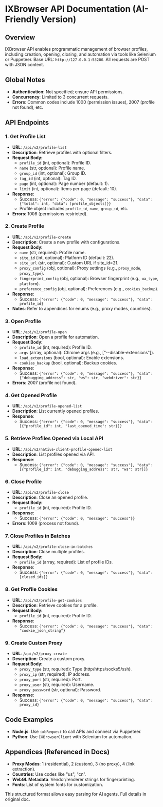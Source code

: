 # IXBrowser API Documentation (AI-Friendly Version)

## Overview
IXBrowser API enables programmatic management of browser profiles, including creation, opening, closing, and automation via tools like Selenium or Puppeteer. Base URL: `http://127.0.0.1:53200`. All requests are POST with JSON content.

## Global Notes
- **Authentication**: Not specified; ensure API permissions.
- **Concurrency**: Limited to 3 concurrent requests.
- **Errors**: Common codes include 1000 (permission issues), 2007 (profile not found), etc.

## API Endpoints

### 1. Get Profile List
- **URL**: `/api/v2/profile-list`
- **Description**: Retrieve profiles with optional filters.
- **Request Body**:
  - `profile_id` (int, optional): Profile ID.
  - `name` (str, optional): Profile name.
  - `group_id` (int, optional): Group ID.
  - `tag_id` (int, optional): Tag ID.
  - `page` (int, optional): Page number (default: 1).
  - `limit` (int, optional): Items per page (default: 10).
- **Response**:
  - Success: `{"error": {"code": 0, "message": "success"}, "data": {"total": int, "data": [profile_objects]}}`
  - Profile object includes `profile_id`, `name`, `group_id`, etc.
- **Errors**: 1008 (permissions restricted).

### 2. Create Profile
- **URL**: `/api/v2/profile-create`
- **Description**: Create a new profile with configurations.
- **Request Body**:
  - `name` (str, required): Profile name.
  - `site_id` (int, optional): Platform ID (default: 22).
  - `site_url` (str, optional): Custom URL if site_id=21.
  - `proxy_config` (obj, optional): Proxy settings (e.g., `proxy_mode`, `proxy_type`).
  - `fingerprint_config` (obj, optional): Browser fingerprint (e.g., `ua_type`, `platform`).
  - `preference_config` (obj, optional): Preferences (e.g., `cookies_backup`).
- **Response**:
  - Success: `{"error": {"code": 0, "message": "success"}, "data": profile_id}`
- **Notes**: Refer to appendices for enums (e.g., proxy modes, countries).

### 3. Open Profile
- **URL**: `/api/v2/profile-open`
- **Description**: Open a profile for automation.
- **Request Body**:
  - `profile_id` (int, required): Profile ID.
  - `args` (array, optional): Chrome args (e.g., ["--disable-extensions"]).
  - `load_extensions` (bool, optional): Enable extensions.
  - `cookies_backup` (bool, optional): Backup cookies.
- **Response**:
  - Success: `{"error": {"code": 0, "message": "success"}, "data": {"debugging_address": str, "ws": str, "webdriver": str}}`
- **Errors**: 2007 (profile not found).

### 4. Get Opened Profile
- **URL**: `/api/v2/profile-opened-list`
- **Description**: List currently opened profiles.
- **Response**:
  - Success: `{"error": {"code": 0, "message": "success"}, "data": [{"profile_id": int, "last_opened_time": str}]}`

### 5. Retrieve Profiles Opened via Local API
- **URL**: `/api/v2/native-client-profile-opened-list`
- **Description**: List profiles opened via API.
- **Response**:
  - Success: `{"error": {"code": 0, "message": "success"}, "data": [{"profile_id": int, "debugging_address": str, "ws": str}]}`

### 6. Close Profile
- **URL**: `/api/v2/profile-close`
- **Description**: Close an opened profile.
- **Request Body**:
  - `profile_id` (int, required): Profile ID.
- **Response**:
  - Success: `{"error": {"code": 0, "message": "success"}}`
- **Errors**: 1009 (process not found).

### 7. Close Profiles in Batches
- **URL**: `/api/v2/profile-close-in-batches`
- **Description**: Close multiple profiles.
- **Request Body**:
  - `profile_id` (array, required): List of profile IDs.
- **Response**:
  - Success: `{"error": {"code": 0, "message": "success"}, "data": [closed_ids]}`

### 8. Get Profile Cookies
- **URL**: `/api/v2/profile-get-cookies`
- **Description**: Retrieve cookies for a profile.
- **Request Body**:
  - `profile_id` (int, required): Profile ID.
- **Response**:
  - Success: `{"error": {"code": 0, "message": "success"}, "data": "cookie_json_string"}`

### 9. Create Custom Proxy
- **URL**: `/api/v2/proxy-create`
- **Description**: Create a custom proxy.
- **Request Body**:
  - `proxy_type` (str, required): Type (http/https/socks5/ssh).
  - `proxy_ip` (str, required): IP address.
  - `proxy_port` (str, required): Port.
  - `proxy_user` (str, required): Username.
  - `proxy_password` (str, optional): Password.
- **Response**:
  - Success: `{"error": {"code": 0, "message": "success"}, "data": proxy_id}`

## Code Examples
- **Node.js**: Use `ixbRequest` to call APIs and connect via Puppeteer.
- **Python**: Use `IXBrowserClient` with Selenium for automation.

## Appendices (Referenced in Docs)
- **Proxy Modes**: 1 (residential), 2 (custom), 3 (no proxy), 4 (link extraction).
- **Countries**: Use codes like "us", "cn".
- **WebGL Metadata**: Vendor/renderer strings for fingerprinting.
- **Fonts**: List of system fonts for customization.

This structured format allows easy parsing for AI agents. Full details in original doc.